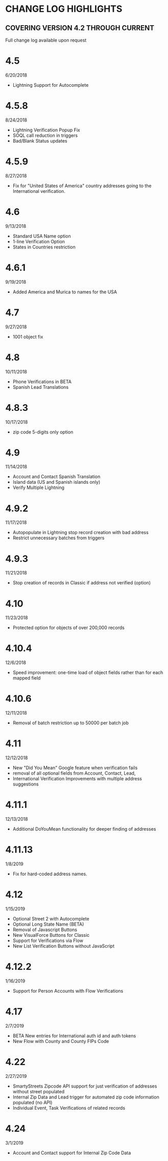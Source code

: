 # CHANGE LOG HIGHLIGHTS
## COVERING VERSION 4.2 THROUGH CURRENT
Full change log available upon request

# 4.5
6/20/2018

* Lightning Support for Autocomplete

# 4.5.8
8/24/2018

* Lightning Verification Popup Fix
* SOQL call reduction in triggers
* Bad/Blank Status updates

# 4.5.9
8/27/2018

* Fix for "United States of America" country addresses going to the International verification.	

# 4.6
9/13/2018

* Standard USA Name option
* 1-line Verification Option
* States in Countries restriction	

# 4.6.1
9/19/2018

* Added America and Murica to names for the USA	

# 4.7
9/27/2018

* 1001 object fix	

# 4.8
10/11/2018

* Phone Verifications in BETA
* Spanish Lead Translations

# 4.8.3
10/17/2018

* zip code 5-digits only option	

# 4.9
11/14/2018

* Account and Contact Spanish Translation
* Island data (US and Spanish islands only)
* Verify Multiple Lightning	

# 4.9.2
11/17/2018

* Autopopulate in Lightning stop record creation with bad address
* Restrict unnecessary batches from triggers

# 4.9.3
11/21/2018

* Stop creation of records in Classic if address not verified (option)	

# 4.10
11/23/2018

* Protected option for objects of over 200,000 records	

# 4.10.4
12/6/2018

* Speed improvement: one-time load of object fields rather than for each mapped field	

# 4.10.6
12/11/2018

* Removal of batch restriction up to 50000 per batch job

# 4.11
12/12/2018

* New "Did You Mean" Google feature when verification fails
* removal of all optional fields from Account, Contact, Lead, 
* International Verification Improvements with multiple address suggestions

# 4.11.1
12/13/2018

* Additional DoYouMean functionality for deeper finding of addresses

# 4.11.13
1/8/2019

* Fix for hard-coded address names. 

# 4.12
1/15/2019

* Optional Street 2 with Autocomplete
* Optional Long State Name (BETA)
* Removal of Javascript Buttons
* New VisualForce Buttons for Classic
* Support for Verifications via Flow
* New List Verification Buttons without JavaScript

# 4.12.2
1/16/2019

* Support for Person Accounts with Flow Verifications

# 4.17
2/7/2019

* BETA New entries for International auth id and auth tokens
* New Flow with County and County FIPs Code

# 4.22
2/27/2019

* SmartyStreets Zipcode API support for just verification of addresses without street populated
* Internal Zip Data and Lead trigger for automated zip code information populated (no API)
* Individual Event, Task Verifications of related records

# 4.24
3/1/2019

* Account and Contact support for Internal Zip Code Data	
